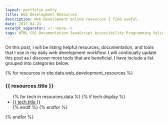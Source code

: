 ```yaml
---
layout: portfolio_entry
title: Web Development Resources
description: Web Development online resources I find useful.
date: 2017-04-21
excerpt_separator: <!--more-->
tags: HTML CSS Documentation JavaScript Accessibility Programming Validation News
---
```


<p>On this post, I will be listing helpful resources, documentation, and tools that I use in my daily web development 
workflow. I will continually update this post as I discover more tools that are beneficial. I have include a list 
grouped into categories below.</p>

<!--more-->

<p>{% for resources in site.data.web_development_resources %}
    <h3>{{ resources.title }}</h3>
    <ul class='tech_list'>
        {% for tech in resources.data %}
            {% if tech.display %}
                <li><a href='{{ tech.url }}'>{{ tech.title }}</a></li>
            {% endif %}
        {% endfor %}
    </ul>
{% endfor %}</p>